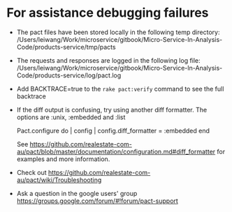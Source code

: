 # For assistance debugging failures

* The pact files have been stored locally in the following temp directory:
    /Users/leiwang/Work/microservice/gitbook/Micro-Service-In-Analysis-Code/products-service/tmp/pacts

* The requests and responses are logged in the following log file:
    /Users/leiwang/Work/microservice/gitbook/Micro-Service-In-Analysis-Code/products-service/log/pact.log

* Add BACKTRACE=true to the `rake pact:verify` command to see the full backtrace

* If the diff output is confusing, try using another diff formatter.
  The options are :unix, :embedded and :list

    Pact.configure do | config |
      config.diff_formatter = :embedded
    end

  See https://github.com/realestate-com-au/pact/blob/master/documentation/configuration.md#diff_formatter for examples and more information.

* Check out https://github.com/realestate-com-au/pact/wiki/Troubleshooting

* Ask a question in the google users' group https://groups.google.com/forum/#!forum/pact-support


